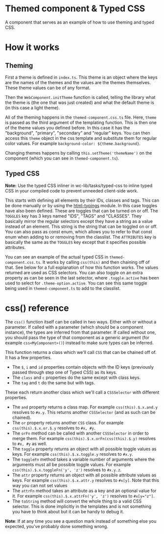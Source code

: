 # Themed component & Typed CSS

A component that serves as an example of how to use theming and typed CSS.

# How it works

## Theming

First a theme is defined in `index.ts`. This theme is an object where the keys are the names of the themes and the values are the themes themselves. These theme values can be of any format.

Then the `WebComponent.initTheme` function is called, telling the library what the theme is (the one that was just created) and what the default theme is (in this case a light theme).

All of the theming happens in the `themed-component.css.ts` file. Here, `theme` is passed as the third argument of the templating function. This is then one of the theme values you defined before. In this case it has the "background", "primary", "secondary" and "regular" keys. You can then access this `theme` object in the css template and substitute them for regular color values. For example `background-color: ${theme.background}`.

Changing themes happens by calling `this.setTheme('themeName')` on the component (which you can see in `themed-component.ts`).

## Typed CSS

**Note:** Use the typed CSS inliner in wc-lib/tasks/typed-css to inline typed CSS in your compiled code to prevent unneeded client-side work.

This starts with defining all elements by their IDs, classes and tags. This can be done manually or by using the [html-typings](https://github.com/SanderRonde/html-typings) module. In this case toggles have also been defined. These are toggles that can be turned on or off. The `TOGGLES` key has 3 keys named "IDS", "TAGS" and "CLASSES". They basically mirror the regular selectors except they have a string as a value instead of an element. This string is the string that can be toggled on or off. You can also pass as const enum, which allows you to refer to that const enum when adding to or removing from the classlist. The `ATTRIBUTES` key is basically the same as the `TOGGLES` key except that it specifies possible attributes.

You can see an example of the actual typed CSS in `themed-component.css.ts`. It works by calling `css(this)` and then chaining off of that. See below for a full explanation of how this function works. The values returned are used as CSS selectors. You can also toggle on an extra property as can be seen in the last selector, where `.toggle.active` has been used to select for `.theme-option.active`. You can see this same toggle being used in `themed-component.ts` to add to the classlist.

# css() reference

The `css()` function itself can be called in two ways. Either with or without a parameter. If called with a parameter (which should be a component instance), the types are inferred from that parameter. If called without one, you should pass the type of that component as a generic argument (for example `css<MyComponent>()`) instead to make sure types can be inferred.

This function returns a class which we'll call `CSS` that can be chained off of. It has a few properties.
* The `$`, `i` and `id` properties contain objects with the ID keys (previously passed through step one of Typed CSS) as its keys. 
* The `class` and `c` properties do the same except with class keys.
* The `tag` and `t` do the same but with tags.

These each return another class which we'll call a `CSSSelector` with different properties. 
* The `and` property returns a class map. For example `css(this).$.x.and.y` resolves to `#x.y`. This returns another `CSSSelector` (and as such can be chained).
* The `or` property returns another `CSS` class. For example `css(this).$.x.or.$.y` resolves to `#x, #y`.
* The `orFn` method can be called with another `CSSSelector` in order to merge them. For example `css(this).$.x.orFn(css(this).$.y)` resolves to `#x, #y` as well.
* The `toggle` property returns an object with all possible toggle values as keys. For example `css(this).$.x.toggle.y` resolves to `#x.y`.
* The `toggleFn` method takes a variable number of arguments where the arguments must all be possible toggle values. For example `css(this).$.x.toggleFn('y', 'z')` resolves to `#x.y.z`.
* The `attr` property returns an object with all possible attribute values as keys. For example `css(this).$.x.attr.y` resolves to `#x[y]`. Note that this way you can not set values
* The `attrFn` method takes an attribute as a key and an optional value for it. For example `css(this).$.x.attrFn('y', 'z')` resolves to `#x[y="z"]`.
* The `toString` method will convert the whole thing to a valid CSS selector. This is done implicitly in the templates and is not something you have to think about but it can be handy to debug it.

**Note**: If at any time you see a question mark instead of something else you expected, you've probably done something wrong.
